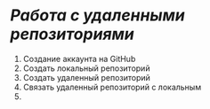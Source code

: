 # ***Работа с удаленными репозиториями***

1. Создание аккаунта на GitHub 
2. Создать локальный репозиторий
3. Создать удаленный репозиторий
4. Связать удаленный репозиторий с локальным
5. 